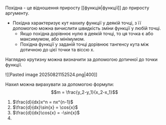 Похідна - це відношення приросту [[функція|функції]] до приросту аргументу.
- Похідна характеризує кут нахилу функції у деякій точці, з її допомогою можна вичислити швидкість зміни функції у любій точці.
	- Якщо похідна дорівнює нулю в деякій точці, то ця точка є або максимумом, або мінімумом.
	- Похідна функції у заданій точці дорівнює тангенсу кута між дотичною до цієї точки та віссю x.

Наглядно крутизну можна визначити за допомогою дотичної до точки функції.

![[Pasted image 20250821152524.png|400]]

Нахил можна вирахувати за допомогою формули:
$$m = \frac{y_2-y_1}{x_2-x_1}$$
1. $\frac{d}{dx}x^n = nx^{n-1}$
2. $\frac{d}{dx}\sin{x} = \cos{x}$
3. $\frac{d}{dx}\cos{x} = -\sin{x}$
4. 